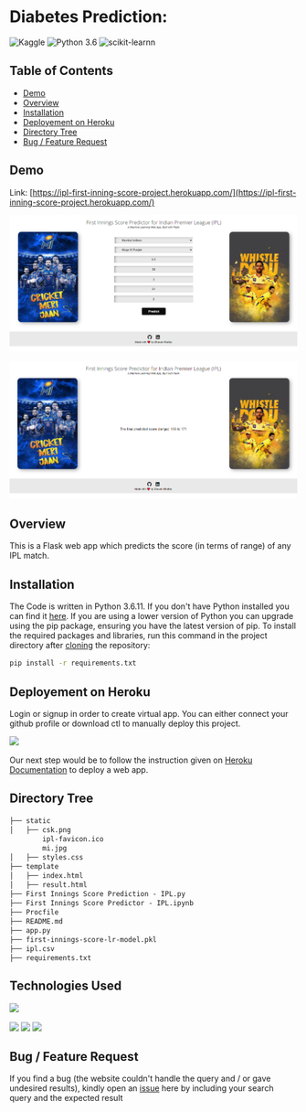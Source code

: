 # Diabetes Prediction:
![Kaggle](https://img.shields.io/badge/Dataset-Kaggle-blue.svg) ![Python 3.6](https://img.shields.io/badge/Python-3.6-brightgreen.svg) ![scikit-learnn](https://img.shields.io/badge/Library-Scikit_Learn-orange.svg)
 
## Table of Contents
  * [Demo](#demo)
  * [Overview](#overview)
  * [Installation](#installation)
  * [Deployement on Heroku](#deployement-on-heroku)
  * [Directory Tree](#directory-tree)
  * [Bug / Feature Request](#bug---feature-request)


## Demo
Link: [https://ipl-first-inning-score-project.herokuapp.com/](https://ipl-first-inning-score-project.herokuapp.com/)

[![](https://github.com/bhavak-khattar/IPL-First-Innings-Score-Prediction/blob/master/static/Capture.PNG)](https://ipl-first-inning-score-project.herokuapp.com/)

[![](https://github.com/bhavak-khattar/IPL-First-Innings-Score-Prediction/blob/master/static/Capture_1.PNG)](https://ipl-first-inning-score-project.herokuapp.com/)

## Overview
This is a Flask web app which predicts the score (in terms of range) of any IPL match. 

## Installation
The Code is written in Python 3.6.11. If you don't have Python installed you can find it [here](https://www.python.org/downloads/). If you are using a lower version of Python you can upgrade using the pip package, ensuring you have the latest version of pip. To install the required packages and libraries, run this command in the project directory after [cloning](https://www.howtogeek.com/451360/how-to-clone-a-github-repository/) the repository:
```bash
pip install -r requirements.txt
```

## Deployement on Heroku
Login or signup in order to create virtual app. You can either connect your github profile or download ctl to manually deploy this project.

[![](https://i.imgur.com/dKmlpqX.png)](https://heroku.com)

Our next step would be to follow the instruction given on [Heroku Documentation](https://devcenter.heroku.com/articles/getting-started-with-python) to deploy a web app.

## Directory Tree 
```
├── static 
│   ├── csk.png
        ipl-favicon.ico
        mi.jpg
│   ├── styles.css
├── template
│   ├── index.html
│   ├── result.html
├── First Innings Score Prediction - IPL.py
├── First Innings Score Predictor - IPL.ipynb
├── Procfile
├── README.md
├── app.py
├── first-innings-score-lr-model.pkl
├── ipl.csv
├── requirements.txt

```

## Technologies Used

![](https://forthebadge.com/images/badges/made-with-python.svg)

[<img target="_blank" src="https://flask.palletsprojects.com/en/1.1.x/_images/flask-logo.png" width=170>](https://flask.palletsprojects.com/en/1.1.x/) [<img target="_blank" src="https://number1.co.za/wp-content/uploads/2017/10/gunicorn_logo-300x85.png" width=280>](https://gunicorn.org) [<img target="_blank" src="https://scikit-learn.org/stable/_static/scikit-learn-logo-small.png" width=200>](https://scikit-learn.org/stable/) 


## Bug / Feature Request

If you find a bug (the website couldn't handle the query and / or gave undesired results), kindly open an [issue](https://github.com/bhavak-khattar/IPL-First-Innings-Score-Prediction/issues) here by including your search query and the expected result


